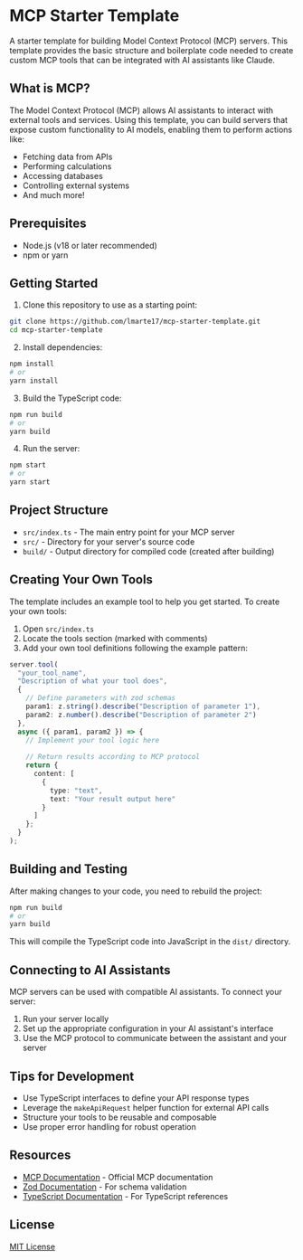 # MCP Starter Template

A starter template for building Model Context Protocol (MCP) servers. This template provides the basic structure and boilerplate code needed to create custom MCP tools that can be integrated with AI assistants like Claude.

## What is MCP?

The Model Context Protocol (MCP) allows AI assistants to interact with external tools and services. Using this template, you can build servers that expose custom functionality to AI models, enabling them to perform actions like:

- Fetching data from APIs
- Performing calculations
- Accessing databases
- Controlling external systems
- And much more!

## Prerequisites

- Node.js (v18 or later recommended)
- npm or yarn

## Getting Started

1. Clone this repository to use as a starting point:

```bash
git clone https://github.com/lmarte17/mcp-starter-template.git
cd mcp-starter-template
```

2. Install dependencies:

```bash
npm install
# or
yarn install
```

3. Build the TypeScript code:

```bash
npm run build
# or
yarn build
```

4. Run the server:

```bash
npm start
# or
yarn start
```

## Project Structure

- `src/index.ts` - The main entry point for your MCP server
- `src/` - Directory for your server's source code
- `build/` - Output directory for compiled code (created after building)

## Creating Your Own Tools

The template includes an example tool to help you get started. To create your own tools:

1. Open `src/index.ts`
2. Locate the tools section (marked with comments)
3. Add your own tool definitions following the example pattern:

```typescript
server.tool(
  "your_tool_name", 
  "Description of what your tool does", 
  {
    // Define parameters with zod schemas
    param1: z.string().describe("Description of parameter 1"),
    param2: z.number().describe("Description of parameter 2")
  },
  async ({ param1, param2 }) => {
    // Implement your tool logic here
    
    // Return results according to MCP protocol
    return {
      content: [
        {
          type: "text", 
          text: "Your result output here"
        }
      ]
    };
  }
);
```

## Building and Testing

After making changes to your code, you need to rebuild the project:

```bash
npm run build
# or
yarn build
```

This will compile the TypeScript code into JavaScript in the `dist/` directory.

## Connecting to AI Assistants

MCP servers can be used with compatible AI assistants. To connect your server:

1. Run your server locally
2. Set up the appropriate configuration in your AI assistant's interface
3. Use the MCP protocol to communicate between the assistant and your server

## Tips for Development

- Use TypeScript interfaces to define your API response types
- Leverage the `makeApiRequest` helper function for external API calls
- Structure your tools to be reusable and composable
- Use proper error handling for robust operation

## Resources

- [MCP Documentation](https://github.com/anthropics/model-context-protocol) - Official MCP documentation
- [Zod Documentation](https://github.com/colinhacks/zod) - For schema validation
- [TypeScript Documentation](https://www.typescriptlang.org/docs/) - For TypeScript references

## License

[MIT License](LICENSE)
